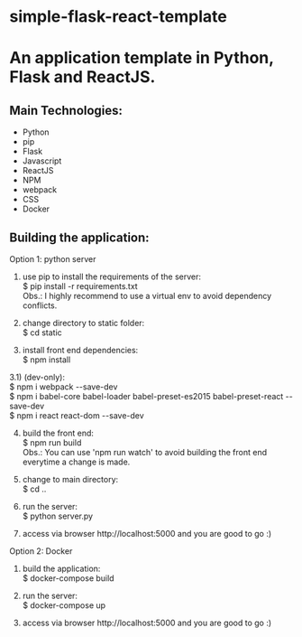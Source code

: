 # simple-flask-react-template
# An application template in Python, Flask and ReactJS.

## Main Technologies:
* Python
* pip
* Flask
* Javascript
* ReactJS
* NPM
* webpack
* CSS
* Docker

## Building the application:

Option 1: python server  
1) use pip to install the requirements of the server:  
$ pip install -r requirements.txt  
Obs.: I highly recommend to use a virtual env to avoid dependency conflicts.

2) change directory to static folder:  
$ cd static

3) install front end dependencies:  
$ npm install

3.1) (dev-only):  
$ npm i webpack --save-dev  
$ npm i babel-core babel-loader babel-preset-es2015 babel-preset-react --save-dev  
$ npm i react react-dom --save-dev

4) build the front end:  
$ npm run build  
Obs.: You can use 'npm run watch' to avoid building the front end everytime a change is made.

5) change to main directory:  
$ cd ..

6) run the server:  
$ python server.py

7) access via browser http://localhost:5000 and you are good to go :)


Option 2: Docker  
1) build the application:  
$ docker-compose build

2) run the server:  
$ docker-compose up

3) access via browser http://localhost:5000 and you are good to go :)


